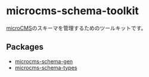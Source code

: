 # microcms-schema-toolkit

[microCMS](https://microcms.io/)のスキーマを管理するためのツールキットです。

## Packages

- [microcms-schema-gen](./packages/gen/README.md)
- [microcms-schema-types](./packages/types/README.md)
